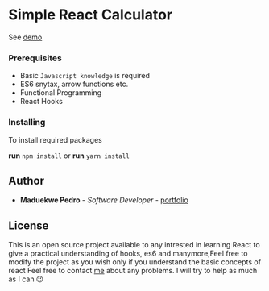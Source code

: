 # Simple React Calculator

See [demo](https://afozbek-react-calculator.netlify.com/)

### Prerequisites

- Basic `Javascript knowledge` is required
- ES6 snytax, arrow functions etc.
- Functional Programming
- React Hooks

### Installing

To install required packages

**run** `npm install` or **run** `yarn install`

## Author

- **Maduekwe Pedro** - _Software Developer_ - [portfolio](https://pedrojr.netlify.app)

## License

This is an open source project available to any intrested in learning React to give a practical understanding of hooks, es6 and manymore,Feel free to modify the project as you wish only if you understand the basic concepts of react
Feel free to contact [me](https://pedrojr.netlify.app) about any problems. I will try to help as much as I can 😉
